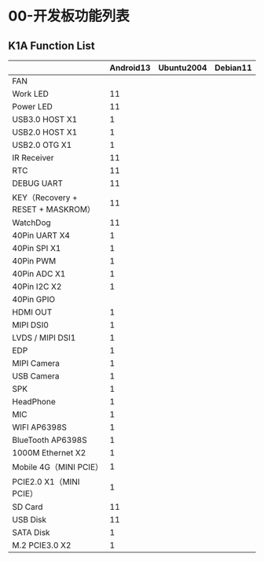 # 00-开发板功能列表





## K1A Function List

|                                   | Android13 | Ubuntu2004 | Debian11 |
| --------------------------------- | --------- | ---------- | -------- |
| FAN                               |           |            |          |
| Work LED                          | 11        |            |          |
| Power LED                         | 11        |            |          |
| USB3.0 HOST X1                    | 1         |            |          |
| USB2.0 HOST X1                    | 1         |            |          |
| USB2.0 OTG X1                     | 1         |            |          |
| IR Receiver                       | 11        |            |          |
| RTC                               | 11        |            |          |
| DEBUG UART                        | 11        |            |          |
| KEY（Recovery + RESET + MASKROM） | 11        |            |          |
| WatchDog                          | 11        |            |          |
| 40Pin UART X4                     | 1         |            |          |
| 40Pin SPI X1                      | 1         |            |          |
| 40Pin PWM                         | 1         |            |          |
| 40Pin ADC X1                      | 1         |            |          |
| 40Pin I2C X2                      | 1         |            |          |
| 40Pin GPIO                        |           |            |          |
| HDMI OUT                          | 1         |            |          |
| MIPI DSI0                         | 1         |            |          |
| LVDS / MIPI DSI1                  | 1         |            |          |
| EDP                               | 1         |            |          |
| MIPI Camera                       | 1         |            |          |
| USB Camera                        | 1         |            |          |
| SPK                               | 1         |            |          |
| HeadPhone                         | 1         |            |          |
| MIC                               | 1         |            |          |
| WIFI AP6398S                      | 1         |            |          |
| BlueTooth AP6398S                 | 1         |            |          |
| 1000M Ethernet X2                 | 1         |            |          |
| Mobile 4G（MINI PCIE）            | 1         |            |          |
| PCIE2.0 X1（MINI PCIE）           | 1         |            |          |
| SD Card                           | 11        |            |          |
| USB Disk                          | 11        |            |          |
| SATA Disk                         | 1         |            |          |
| M.2 PCIE3.0 X2                    | 1         |            |          |
